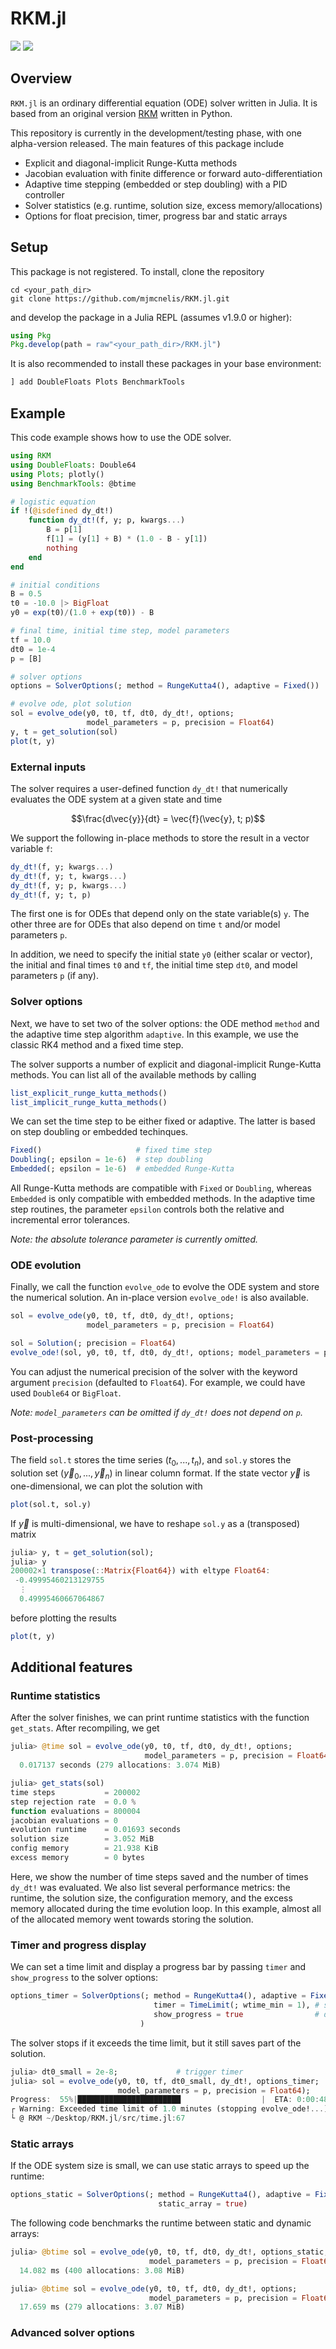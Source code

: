 # RKM.jl

[![](https://img.shields.io/badge/docs-stable-blue.svg)](https://mjmcnelis.github.io/RKM.jl/stable)
[![](https://img.shields.io/badge/docs-dev-blue.svg)](https://mjmcnelis.github.io/RKM.jl/dev)

## Overview
`RKM.jl` is an ordinary differential equation (ODE) solver written in Julia. It is based from an original version [RKM](https://github.com/mjmcnelis/RKM) written in Python.

This repository is currently in the development/testing phase, with one alpha-version released. The main features of this package include

- Explicit and diagonal-implicit Runge-Kutta methods
- Jacobian evaluation with finite difference or forward auto-differentiation
- Adaptive time stepping (embedded or step doubling) with a PID controller
- Solver statistics (e.g. runtime, solution size, excess memory/allocations)
- Options for float precision, timer, progress bar and static arrays


## Setup
This package is not registered. To install, clone the repository

    cd <your_path_dir>
    git clone https://github.com/mjmcnelis/RKM.jl.git

and develop the package in a Julia REPL (assumes v1.9.0 or higher):
```julia
using Pkg
Pkg.develop(path = raw"<your_path_dir>/RKM.jl")
```

It is also recommended to install these packages in your base environment:
```julia
] add DoubleFloats Plots BenchmarkTools
```

## Example
This code example shows how to use the ODE solver.
```julia
using RKM
using DoubleFloats: Double64
using Plots; plotly()
using BenchmarkTools: @btime

# logistic equation
if !(@isdefined dy_dt!)
    function dy_dt!(f, y; p, kwargs...)
        B = p[1]
        f[1] = (y[1] + B) * (1.0 - B - y[1])
        nothing
    end
end

# initial conditions
B = 0.5
t0 = -10.0 |> BigFloat
y0 = exp(t0)/(1.0 + exp(t0)) - B

# final time, initial time step, model parameters
tf = 10.0
dt0 = 1e-4
p = [B]

# solver options
options = SolverOptions(; method = RungeKutta4(), adaptive = Fixed())

# evolve ode, plot solution
sol = evolve_ode(y0, t0, tf, dt0, dy_dt!, options;
                 model_parameters = p, precision = Float64)
y, t = get_solution(sol)
plot(t, y)
```
### External inputs
The solver requires a user-defined function `dy_dt!` that numerically evaluates the ODE system at a given state and time
```math
\frac{d\vec{y}}{dt} = \vec{f}(\vec{y}, t; p)
```
We support the following in-place methods to store the result in a vector variable `f`:
```julia
dy_dt!(f, y; kwargs...)
dy_dt!(f, y; t, kwargs...)
dy_dt!(f, y; p, kwargs...)
dy_dt!(f, y; t, p)
```
The first one is for ODEs that depend only on the state variable(s) `y`. The other three are for ODEs that also depend on time `t` and/or model parameters `p`.

In addition, we need to specify the initial state `y0` (either scalar or vector), the initial and final times `t0` and `tf`, the initial time step `dt0`, and model parameters `p` (if any).

### Solver options
Next, we have to set two of the solver options: the ODE method `method` and the adaptive time step algorithm `adaptive`. In this example, we use the classic RK4 method and a fixed time step.

The solver supports a number of explicit and diagonal-implicit Runge-Kutta methods. You can list all of the available methods by calling
```julia
list_explicit_runge_kutta_methods()
list_implicit_runge_kutta_methods()
```
We can set the time step to be either fixed or adaptive. The latter is based on step doubling or embedded techinques.
```julia
Fixed()                     # fixed time step
Doubling(; epsilon = 1e-6)  # step doubling
Embedded(; epsilon = 1e-6)  # embedded Runge-Kutta
```
All Runge-Kutta methods are compatible with `Fixed` or `Doubling`, whereas `Embedded` is only compatible with embedded methods. In the adaptive time step routines, the parameter `epsilon` controls both the relative and incremental error tolerances.

*Note: the absolute tolerance parameter is currently omitted.*

### ODE evolution
Finally, we call the function `evolve_ode` to evolve the ODE system and store the numerical solution. An in-place version `evolve_ode!` is also available.
```julia
sol = evolve_ode(y0, t0, tf, dt0, dy_dt!, options;
                 model_parameters = p, precision = Float64)

sol = Solution(; precision = Float64)
evolve_ode!(sol, y0, t0, tf, dt0, dy_dt!, options; model_parameters = p)
```
You can adjust the numerical precision of the solver with the keyword argument `precision` (defaulted to `Float64`). For example, we could have used `Double64` or `BigFloat`.

*Note: `model_parameters` can be omitted if `dy_dt!` does not depend on `p`.*

### Post-processing
The field `sol.t` stores the time series ($t_0, ..., t_n$), and `sol.y` stores the solution set ($\vec{y}_0, ..., \vec{y}_n$) in linear column format. If the state vector $\vec{y}$ is one-dimensional, we can plot the solution with
```julia
plot(sol.t, sol.y)
```
If $\vec{y}$ is multi-dimensional, we have to reshape `sol.y` as a (transposed) matrix
```julia
julia> y, t = get_solution(sol);
julia> y
200002×1 transpose(::Matrix{Float64}) with eltype Float64:
 -0.49995460213129755
  ⋮
  0.49995460667064867
```
before plotting the results
```julia
plot(t, y)
```

## Additional features

### Runtime statistics

After the solver finishes, we can print runtime statistics with the function `get_stats`. After recompiling, we get
```julia
julia> @time sol = evolve_ode(y0, t0, tf, dt0, dy_dt!, options;
                              model_parameters = p, precision = Float64);
  0.017137 seconds (279 allocations: 3.074 MiB)

julia> get_stats(sol)
time steps           = 200002
step rejection rate  = 0.0 %
function evaluations = 800004
jacobian evaluations = 0
evolution runtime    = 0.01693 seconds
solution size        = 3.052 MiB
config memory        = 21.938 KiB
excess memory        = 0 bytes
```
Here, we show the number of time steps saved and the number of times `dy_dt!` was evaluated. We also list several performance metrics: the runtime, the solution size, the configuration memory, and the excess memory allocated during the time evolution loop. In this example, almost all of the allocated memory went towards storing the solution.

### Timer and progress display

We can set a time limit and display a progress bar by passing `timer` and `show_progress` to the solver options:
```julia
options_timer = SolverOptions(; method = RungeKutta4(), adaptive = Fixed(),
                                timer = TimeLimit(; wtime_min = 1), # set timer to 1 minute
                                show_progress = true                # display progress
                             )
```
The solver stops if it exceeds the time limit, but it still saves part of the solution.
```julia
julia> dt0_small = 2e-8;             # trigger timer
julia> sol = evolve_ode(y0, t0, tf, dt0_small, dy_dt!, options_timer;
                        model_parameters = p, precision = Float64);
Progress:  55%|███████████████████████                  |  ETA: 0:00:48 ( 1.07  s/it)
┌ Warning: Exceeded time limit of 1.0 minutes (stopping evolve_ode!...)
└ @ RKM ~/Desktop/RKM.jl/src/time.jl:67
```

### Static arrays

If the ODE system size is small, we can use static arrays to speed up the runtime:
```julia
options_static = SolverOptions(; method = RungeKutta4(), adaptive = Fixed(),
                                 static_array = true)
```
The following code benchmarks the runtime between static and dynamic arrays:
```julia
julia> @btime sol = evolve_ode(y0, t0, tf, dt0, dy_dt!, options_static;
                               model_parameters = p, precision = Float64);
  14.082 ms (400 allocations: 3.08 MiB)

julia> @btime sol = evolve_ode(y0, t0, tf, dt0, dy_dt!, options;
                               model_parameters = p, precision = Float64);
  17.659 ms (279 allocations: 3.07 MiB)
```
### Advanced solver options
